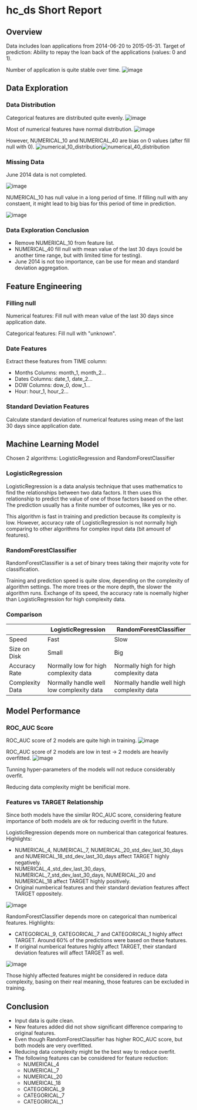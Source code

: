 # hc_ds Short Report

## Overview
Data includes loan applications from 2014-06-20 to 2015-05-31.
Target of prediction: Ability to repay the loan back of the applications (values: 0 and 1).

Number of application is quite stable over time.
![image](https://github.com/duongtruongtrong/hc_ds/assets/71629218/ef4fbf1f-454e-4d36-a2f6-8e81fd7bb71c)

## Data Exploration
### Data Distribution
Categorical features are distributed quite evenly.
![image](https://github.com/duongtruongtrong/hc_ds/assets/71629218/7849a470-789c-4782-9bbe-60234eab6e1e)

Most of numerical features have normal distribution.
![image](https://github.com/duongtruongtrong/hc_ds/assets/71629218/29314451-46b0-47e4-93b7-99d825065401)

However, NUMERICAL_10 and NUMERICAL_40 are bias on 0 values (after fill null with 0).
![numerical_10_distribution](https://github.com/duongtruongtrong/hc_ds/assets/71629218/268813d3-8e47-4fad-9045-11684b2833fe)![numerical_40_distribution](https://github.com/duongtruongtrong/hc_ds/assets/71629218/09e6f04c-7c7e-4466-beb9-7b77672fe69c)

### Missing Data
June 2014 data is not completed.

![image](https://github.com/duongtruongtrong/hc_ds/assets/71629218/00c11732-ae3b-4103-abcc-bb75c7e6c782)

NUMERICAL_10 has null value in a long period of time. If filling null with any constaent, it might lead to big bias for this period of time in prediction.

![image](https://github.com/duongtruongtrong/hc_ds/assets/71629218/23654226-192f-4bff-a802-1943bd9a3b1c)

### Data Exploration Conclusion
- Remove NUMERICAL_10 from feature list.
- NUMERICAL_40 fill null with mean value of the last 30 days (could be another time range, but with limited time for testing).
- June 2014 is not too importance, can be use for mean and standard deviation aggregation.

## Feature Engineering
### Filling null
Numerical features: Fill null with mean value of the last 30 days since application date.

Categorical features: Fill null with "unknown".

### Date Features
Extract these features from TIME column:
- Months Columns: month_1, month_2...
- Dates Columns: date_1, date_2...
- DOW Columns: dow_0, dow_1...
- Hour: hour_1, hour_2...

### Standard Deviation Features
Calculate standard deviation of numerical features using mean of the last 30 days since application date.

## Machine Learning Model

Chosen 2 algorithms: LogisticRegression and RandomForestClassifier
### LogisticRegression
LogisticRegression is a data analysis technique that uses mathematics to find the relationships between two data factors. It then uses this relationship to predict the value of one of those factors based on the other. The prediction usually has a finite number of outcomes, like yes or no.

This algorithm is fast in training and prediction because its complexity is low.
However, accuracy rate of LogisticRegression is not normally high comparing to other algorithms for complex input data (bit amount of features).

### RandomForestClassifier
RandomForestClassifier is a set of binary trees taking their majority vote for classification.

Training and prediction speed is quite slow, depending on the complexity of algorithm settings. The more trees or the more depth, the slower the algorithm runs.
Exchange of its speed, the accuracy rate is noemally higher than LogisticRegression for high complexity data.

### Comparison
|                 | LogisticRegression                       | RandomForestClassifier                    |
|-----------------|------------------------------------------|-------------------------------------------|
| Speed           | Fast                                     | Slow                                      |
| Size on Disk    | Small                                    | Big                                       |
| Accuracy Rate   | Normally low for high complexity data    | Normally high for high complexity data    |
| Complexity Data | Normally handle well low complexity data | Normally handle well high complexity data |

## Model Performance
### ROC_AUC Score
ROC_AUC score of 2 models are quite high in training.
![image](https://github.com/duongtruongtrong/hc_ds/assets/71629218/048a0338-68a0-4697-8e4c-42cf0546f9ce)

ROC_AUC score of 2 models are low in test -> 2 models are heavily overfitted.
![image](https://github.com/duongtruongtrong/hc_ds/assets/71629218/8026c976-3d38-4a2f-994f-13bf20a8403f)

Tunning hyper-parameters of the models will not reduce considerably overfit.

Reducing data complexity might be benificial more.

### Features vs TARGET Relationship
Since both models have the similar ROC_AUC score, considering feature importance of both models are ok for reducing overfit in the future.

LogisticRegression depends more on numberical than categorical features.
Highlights:
- NUMERICAL_4, NUMERICAL_7, NUMERICAL_20_std_dev_last_30_days and NUMERICAL_18_std_dev_last_30_days affect TARGET highly negatively.
- NUMERICAL_4_std_dev_last_30_days, NUMERICAL_7_std_dev_last_30_days, NUMERICAL_20 and NUMERICAL_18 affect TARGET highly positively.
- Original numberical features and their standard deviation features affect TARGET oppositely.

![image](https://github.com/duongtruongtrong/hc_ds/assets/71629218/7ac24d90-d5cd-4be6-91e0-19c1ad24ff0e)

RandomForestClassifier depends more on categorical than numberical features.
Highlights:
- CATEGORICAL_9, CATEGORICAL_7 and CATEGORICAL_1 highly affect TARGET. Around 60% of the predictions were based on these features.
- If original numberical features highly affect TARGET, their standard deviation features will affect TARGET as well.

![image](https://github.com/duongtruongtrong/hc_ds/assets/71629218/7b906781-3762-42b9-a658-f7ecc01b1cea)

Those highly affected features might be considered in reduce data complexity, basing on their real meaning, those features can be excluded in training.

## Conclusion
- Input data is quite clean.
- New features added did not show significant difference comparing to original features.
- Even though RandomForestClassifier has higher ROC_AUC score, but both models are very overfitted.
- Reducing data complexity might be the best way to reduce overfit.
- The following features can be considered for feature reduction:
  - NUMERICAL_4
  - NUMERICAL_7
  - NUMERICAL_20
  - NUMERICAL_18
  - CATEGORICAL_9
  - CATEGORICAL_7
  - CATEGORICAL_1

